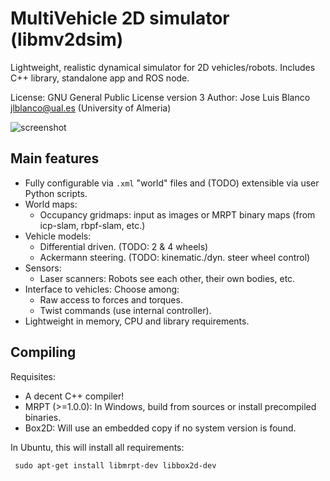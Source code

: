 MultiVehicle 2D simulator (libmv2dsim) 
======================================
Lightweight, realistic dynamical simulator for 2D vehicles/robots. 
Includes C++ library, standalone app and ROS node.

License: GNU General Public License version 3
Author: Jose Luis Blanco <jlblanco@ual.es> (University of Almeria)

![screenshot](https://raw.githubusercontent.com/ual-arm-ros-pkg/multivehicle_2d_simulator/master/docs/imgs/screenshot_scans_see_each_other.png "Screenshot 1")


Main features
--------------
  * Fully configurable via `.xml` "world" files and (TODO) extensible via user Python scripts.
  * World maps:
    * Occupancy gridmaps: input as images or MRPT binary maps (from icp-slam, rbpf-slam, etc.)
  * Vehicle models: 
    * Differential driven. (TODO: 2 & 4 wheels)
    * Ackermann steering. (TODO: kinematic./dyn. steer wheel control)
  * Sensors: 
    * Laser scanners: Robots see each other, their own bodies, etc.
  * Interface to vehicles: Choose among: 
    * Raw access to forces and torques.
    * Twist commands (use internal controller).
  * Lightweight in memory, CPU and library requirements.

Compiling
----------
Requisites:
 * A decent C++ compiler!
 * MRPT (>=1.0.0): In Windows, build from sources or install precompiled binaries. 
 * Box2D: Will use an embedded copy if no system version is found.

In Ubuntu, this will install all requirements:

     sudo apt-get install libmrpt-dev libbox2d-dev


